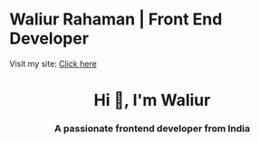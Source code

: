 Waliur Rahaman | Front End Developer
==========================

Visit my site: <a href="https://waliurr.github.io/waliurr" target="_blank"> Click here </a>


<h1 align="center">Hi 👋, I'm Waliur</h1>
<h3 align="center">A passionate frontend developer from India</h3>
